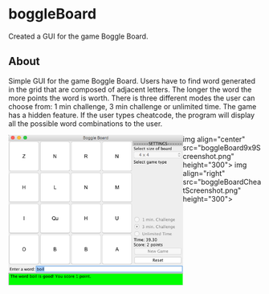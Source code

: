 # boggleBoard
Created a GUI for the game Boggle Board.

## About

<p>
 Simple GUI for the game Boggle Board. Users have to find word generated in the grid that are composed of adjacent letters. The longer the word the more points the word is worth. There is three different modes the user can choose from: 1 min challenge, 3 min challenge or unlimited time. The game has a hidden feature. If the user types cheatcode, the program will display all the possible word combinations to the user.
</p>
<p>
<img align="left" src="boggleBoardScreenshot.png" height="300">
img align="center" src="boggleBoard9x9Screenshot.png" height="300">
img align="right" src="boggleBoardCheatScreenshot.png" height="300">
</p>
<br>



